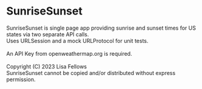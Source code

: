 # SunriseSunset

SunriseSunset is single page app providing sunrise and sunset times for US states via two separate API calls.
<br>
Uses URLSession and a mock URLProtocol for unit tests.
<br>
<br>
An API Key from openweathermap.org is required.
<br>
<br>
Copyright (C) 2023 Lisa Fellows
<br>
SunriseSunset cannot be copied and/or distributed without express permission.
